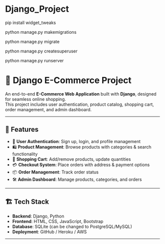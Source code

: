 # Django_Project
pip install widget_tweaks

python manage.py makemigrations

python manage.py migrate

python manage.py createsuperuser

python manage.py runserver







# 🛒 Django E-Commerce Project

An end-to-end **E-Commerce Web Application** built with **Django**, designed for seamless online shopping.  
This project includes user authentication, product catalog, shopping cart, order management, and admin dashboard.

---

## 🚀 Features
- 👤 **User Authentication**: Sign up, login, and profile management  
- 🛍️ **Product Management**: Browse products with categories & search functionality  
- 🛒 **Shopping Cart**: Add/remove products, update quantities  
- 💳 **Checkout System**: Place orders with address & payment options  
- 📦 **Order Management**: Track order status  
- 🛠️ **Admin Dashboard**: Manage products, categories, and orders  

---

## 🏗️ Tech Stack
- **Backend**: Django, Python  
- **Frontend**: HTML, CSS, JavaScript, Bootstrap  
- **Database**: SQLite (can be changed to PostgreSQL/MySQL)  
- **Deployment**: GitHub / Heroku / AWS  

---


